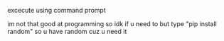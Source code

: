 excecute using command prompt

im not that good at programming so idk if u need to but type "pip install random" so u have random cuz u need it

